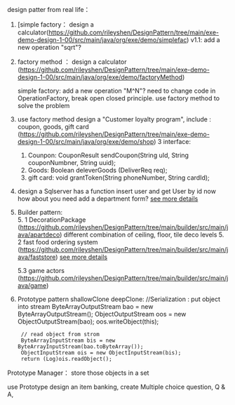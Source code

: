 design patter from real life：

1. [simple factory： design a calculator(https://github.com/rileyshen/DesignPattern/tree/main/exe-demo-design-1-00/src/main/java/org/exe/demo/simplefac)
v1.1: add a new operation "sqrt"? 


2. factory method ： design a calculator (https://github.com/rileyshen/DesignPattern/tree/main/exe-demo-design-1-00/src/main/java/org/exe/demo/factoryMethod)
   
   simple factory: add a new operation "M^N"? 
   need to change code in OperationFactory, 
   break open closed principle.
   use factory method to solve the problem
   
3. use factory method design a "Customer loyalty program", include : coupon, goods, gift card (https://github.com/rileyshen/DesignPattern/tree/main/exe-demo-design-1-00/src/main/java/org/exe/demo/shop)
  3 interface: 
   1. Counpon:   CouponResult sendCoupon(String uId, String couponNumbner, String uuid);
   2. Goods:   Boolean deleverGoods (DeliverReq req);
   3. gift card:  void grantToken(String phoneNumber, String cardId);
   
4.  design a Sqlserver has a function insert user and get User by id 
now how about you need add a department form?
[see more details](https://rileyshen.github.io/post/designpattern1/)    
    

5. Builder pattern:  
   5. 1 DecorationPackage (https://github.com/rileyshen/DesignPattern/tree/main/builder/src/main/java/apartdeco)
        different combination of ceiling, floor, tile deco levels
   5. 2 fast food ordering system  (https://github.com/rileyshen/DesignPattern/tree/main/builder/src/main/java/faststore)
      [see more details](https://rileyshen.github.io/post/designpattern2/)
      
   5.3 game actors  (https://github.com/rileyshen/DesignPattern/tree/main/builder/src/main/java/game)
6. Prototype pattern
   shallowClone
   deepClone:
   //Serialization : put object into stream
   ByteArrayOutputStream bao = new ByteArrayOutputStream();
   ObjectOutputStream oos = new ObjectOutputStream(bao);
   oos.writeObject(this);

        // read object from strom
        ByteArrayInputStream bis = new ByteArrayInputStream(bao.toByteArray());
        ObjectInputStream ois = new ObjectInputStream(bis);
        return (Log)ois.readObject();

Prototype Manager： store those objects in a set

use Prototype design an item banking, create Multiple choice question, Q & A,